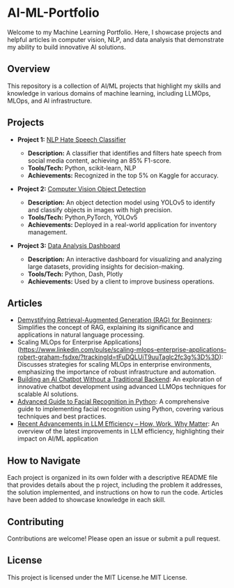 # AI-ML-Portfolio

Welcome to my Machine Learning Portfolio. Here, I showcase projects and helpful articles in computer vision, NLP, and data analysis that demonstrate my ability to build innovative AI solutions.

## Overview

This repository is a collection of AI/ML projects that highlight my skills and knowledge in various domains of machine learning, including LLMOps, MLOps, and AI infrastructure.

## Projects

- **Project 1:** [NLP Hate Speech Classifier](https://github.com/username/nlp-hate-speech-classifier)
  - **Description:** A classifier that identifies and filters hate speech from social media content, achieving an 85% F1-score.
  - **Tools/Tech:** Python, scikit-learn, NLP
  - **Achievements:** Recognized in the top 5% on Kaggle for accuracy.

- **Project 2:** [Computer Vision Object Detection](https://github.com/username/computer-vision-object-detection)
  - **Description:** An object detection model using YOLOv5 to identify and classify objects in images with high precision.
  - **Tools/Tech:** Python,PyTorch, YOLOv5
  - **Achievements:** Deployed in a real-world application for inventory management.

- **Project 3:** [Data Analysis Dashboard](https://github.com/username/data-analysis-dashboard)
  - **Description:** An interactive dashboard for visualizing and analyzing large datasets, providing insights for decision-making.
  - **Tools/Tech:** Python, Dash, Plotly
  - **Achievements:** Used by a client to improve business operations.

## Articles

- [Demystifying Retrieval-Augmented Generation (RAG) for Beginners](https://www.linkedin.com/pulse/demystifying-retrieval-augmented-generation-rag-beginners-graham-12mde/?trackingId=83RoG76nRfWz1SFbz0XCvw%3D%3D): Simplifies the concept of RAG, explaining its significance and applications in natural language processing.
- Scaling MLOps for Enterprise Applications](https://www.linkedin.com/pulse/scaling-mlops-enterprise-applications-robert-graham-fsdxe/?trackingId=tFuDQLUiT9uuTaglc2fc3g%3D%3D): Discusses strategies for scaling MLOps in enterprise environments, emphasizing the importance of robust infrastructure and automation.
- [Building an AI Chatbot Without a Traditional Backend](https://www.linkedin.com/pulse/building-ai-chatbot-without-traditional-backend-modern-robert-graham-44ede/?trackingId=RBuRDJIeTUuGbS%2FF1pA5uA%3D%3D): An exploration of innovative chatbot development using advanced LLMOps techniques for scalable AI solutions.
- [Advanced Guide to Facial Recognition in Python](https://www.linkedin.com/pulse/advanced-guide-facial-recognition-python-robert-graham-gqzqe/?trackingId=2iPrIk1pR%2BaFNR6f0gNOTw%3D%3D): A comprehensive guide to implementing facial recognition using Python, covering various techniques and best practices.
- [Recent Advancements in LLM Efficiency – How, Work, Why Matter](https://www.linkedin.com/pulse/recent-advancements-llm-efficiency-how-work-why-matter-robert-graham-fp5se/?trackingId=ezjcjJRBQg225LrSR8ReJw%3D%3D): An overview of the latest improvements in LLM efficiency, highlighting their impact on AI/ML application

## How to Navigate


Each project is organized in its own folder with a descriptive README file that provides details about the p
roject, including the problem it addresses, the solution implemented, and instructions on how to run the code. Articles have been added to showcase knowledge in each skill. 

## Contributing

Contributions are welcome! Please open an issue or submit a pull request.

## License

This project is licensed under the MIT License.he MIT License.
